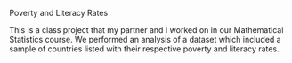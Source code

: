 Poverty and Literacy Rates

This is a class project that my partner and I worked on in our Mathematical Statistics course. We performed an analysis of a dataset which included a sample of countries listed with their respective poverty and literacy rates. 

